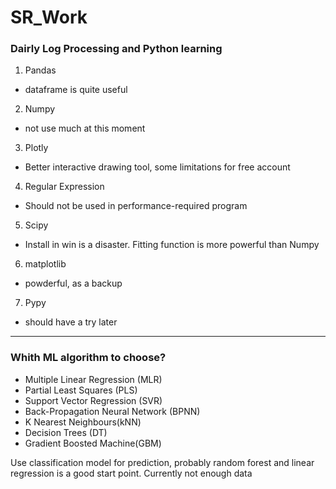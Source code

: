 # SR_Work

### Dairly Log Processing and Python learning

1. Pandas
 * dataframe is quite useful
2. Numpy
 * not use much at this moment
3. Plotly
 * Better interactive drawing tool, some limitations for free account 
4. Regular Expression
 * Should not be used in performance-required program
5. Scipy
 * Install in win is a disaster. Fitting function is more powerful than Numpy
6. matplotlib
 * powderful, as a backup
7. Pypy
 * should have a try later
 
 ***

### Whith ML algorithm to choose?

* Multiple Linear Regression (MLR)
* Partial Least Squares (PLS)
* Support Vector Regression (SVR)
* Back-Propagation Neural Network (BPNN)
* K Nearest Neighbours(kNN)
* Decision Trees (DT)
* Gradient Boosted Machine(GBM)

Use classification model for prediction, probably random forest and linear regression is a good start point. Currently not enough data


